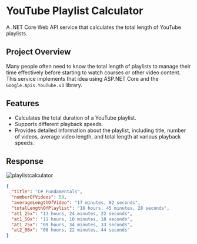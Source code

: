 # YouTube Playlist Calculator

A .NET Core Web API service that calculates the total length of YouTube playlists.

## Project Overview

Many people often need to know the total length of playlists to manage their time effectively before starting to watch courses or other video content. This service implements that idea using ASP.NET Core and the `Google.Apis.YouTube.v3` library.

## Features

- Calculates the total duration of a YouTube playlist.
- Supports different playback speeds.
- Provides detailed information about the playlist, including title, number of videos, average video length, and total length at various playback speeds.

## Response
![playlistcalculator](https://github.com/user-attachments/assets/001871c1-cc86-41af-9344-65de6f5ea70c)

```json
{
  "title": "C# Fundamentals",
  "numberOfVideos": 59,
  "averageLengthOfVideo": "17 minutes, 02 seconds",
  "totalLengthOfPlaylist": "16 hours, 45 minutes, 28 seconds",
  "at1_25x": "13 hours, 24 minutes, 22 seconds",
  "at1_50x": "11 hours, 10 minutes, 18 seconds",
  "at1_75x": "09 hours, 34 minutes, 33 seconds",
  "at2_00x": "08 hours, 22 minutes, 44 seconds"
}
```
